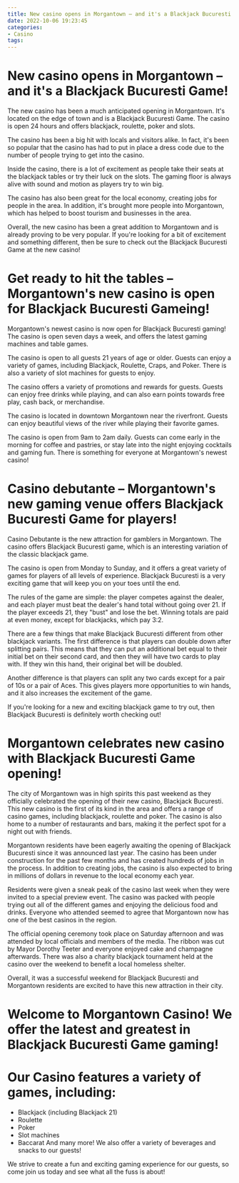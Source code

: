 ```yaml
---
title: New casino opens in Morgantown – and it's a Blackjack Bucuresti Game!
date: 2022-10-06 19:23:45
categories:
- Casino
tags:
---
```



#  New casino opens in Morgantown – and it's a Blackjack Bucuresti Game!

The new casino has been a much anticipated opening in Morgantown. It's located on the edge of town and is a Blackjack Bucuresti Game. The casino is open 24 hours and offers blackjack, roulette, poker and slots.

The casino has been a big hit with locals and visitors alike. In fact, it's been so popular that the casino has had to put in place a dress code due to the number of people trying to get into the casino.

Inside the casino, there is a lot of excitement as people take their seats at the blackjack tables or try their luck on the slots. The gaming floor is always alive with sound and motion as players try to win big.

The casino has also been great for the local economy, creating jobs for people in the area. In addition, it's brought more people into Morgantown, which has helped to boost tourism and businesses in the area.

Overall, the new casino has been a great addition to Morgantown and is already proving to be very popular. If you're looking for a bit of excitement and something different, then be sure to check out the Blackjack Bucuresti Game at the new casino!

#  Get ready to hit the tables – Morgantown's new casino is open for Blackjack Bucuresti Gameing!

Morgantown's newest casino is now open for Blackjack Bucuresti gaming! The casino is open seven days a week, and offers the latest gaming machines and table games.

The casino is open to all guests 21 years of age or older. Guests can enjoy a variety of games, including Blackjack, Roulette, Craps, and Poker. There is also a variety of slot machines for guests to enjoy.

The casino offers a variety of promotions and rewards for guests. Guests can enjoy free drinks while playing, and can also earn points towards free play, cash back, or merchandise.

The casino is located in downtown Morgantown near the riverfront. Guests can enjoy beautiful views of the river while playing their favorite games.

The casino is open from 9am to 2am daily. Guests can come early in the morning for coffee and pastries, or stay late into the night enjoying cocktails and gaming fun. There is something for everyone at Morgantown's newest casino!

#  Casino debutante – Morgantown's new gaming venue offers Blackjack Bucuresti Game for players!

Casino Debutante is the new attraction for gamblers in Morgantown. The casino offers Blackjack Bucuresti game, which is an interesting variation of the classic blackjack game.

The casino is open from Monday to Sunday, and it offers a great variety of games for players of all levels of experience. Blackjack Bucuresti is a very exciting game that will keep you on your toes until the end.

The rules of the game are simple: the player competes against the dealer, and each player must beat the dealer's hand total without going over 21. If the player exceeds 21, they "bust" and lose the bet. Winning totals are paid at even money, except for blackjacks, which pay 3:2.

There are a few things that make Blackjack Bucuresti different from other blackjack variants. The first difference is that players can double down after splitting pairs. This means that they can put an additional bet equal to their initial bet on their second card, and then they will have two cards to play with. If they win this hand, their original bet will be doubled.

Another difference is that players can split any two cards except for a pair of 10s or a pair of Aces. This gives players more opportunities to win hands, and it also increases the excitement of the game.

If you're looking for a new and exciting blackjack game to try out, then Blackjack Bucuresti is definitely worth checking out!

#  Morgantown celebrates new casino with Blackjack Bucuresti Game opening!

The city of Morgantown was in high spirits this past weekend as they officially celebrated the opening of their new casino, Blackjack Bucuresti. This new casino is the first of its kind in the area and offers a range of casino games, including blackjack, roulette and poker. The casino is also home to a number of restaurants and bars, making it the perfect spot for a night out with friends.

Morgantown residents have been eagerly awaiting the opening of Blackjack Bucuresti since it was announced last year. The casino has been under construction for the past few months and has created hundreds of jobs in the process. In addition to creating jobs, the casino is also expected to bring in millions of dollars in revenue to the local economy each year.

Residents were given a sneak peak of the casino last week when they were invited to a special preview event. The casino was packed with people trying out all of the different games and enjoying the delicious food and drinks. Everyone who attended seemed to agree that Morgantown now has one of the best casinos in the region.

The official opening ceremony took place on Saturday afternoon and was attended by local officials and members of the media. The ribbon was cut by Mayor Dorothy Teeter and everyone enjoyed cake and champagne afterwards. There was also a charity blackjack tournament held at the casino over the weekend to benefit a local homeless shelter.

Overall, it was a successful weekend for Blackjack Bucuresti and Morgantown residents are excited to have this new attraction in their city.

#  Welcome to Morgantown Casino! We offer the latest and greatest in Blackjack Bucuresti Game gaming!

# Our Casino features a variety of games, including:

- Blackjack (including Blackjack 21)
- Roulette
- Poker
- Slot machines
- Baccarat
And many more! We also offer a variety of beverages and snacks to our guests!

We strive to create a fun and exciting gaming experience for our guests, so come join us today and see what all the fuss is about!